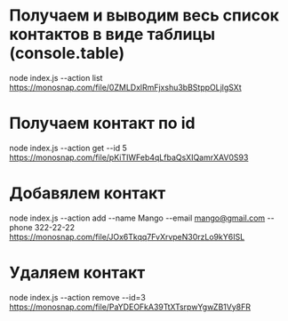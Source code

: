 # Получаем и выводим весь список контактов в виде таблицы (console.table)

node index.js --action list
https://monosnap.com/file/0ZMLDxlRmFjxshu3bBStppOLjlgSXt

# Получаем контакт по id

node index.js --action get --id 5
https://monosnap.com/file/pKiTIWFeb4qLfbaQsXIQamrXAV0S93

# Добавялем контакт

node index.js --action add --name Mango --email mango@gmail.com --phone 322-22-22
https://monosnap.com/file/JOx6Tkqq7FvXrvpeN30rzLo9kY6ISL

# Удаляем контакт

node index.js --action remove --id=3
https://monosnap.com/file/PaYDEOFkA39TtXTsrpwYgwZB1Vy8FR
